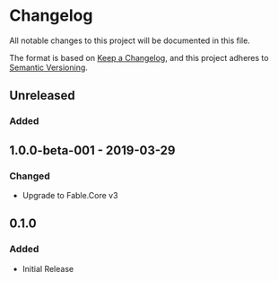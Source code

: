 # Changelog
All notable changes to this project will be documented in this file.

The format is based on [Keep a Changelog](https://keepachangelog.com/en/1.0.0/),
and this project adheres to [Semantic Versioning](https://semver.org/spec/v2.0.0.html).

## Unreleased

### Added

## 1.0.0-beta-001 - 2019-03-29

### Changed

* Upgrade to Fable.Core v3

## 0.1.0

### Added

* Initial Release
